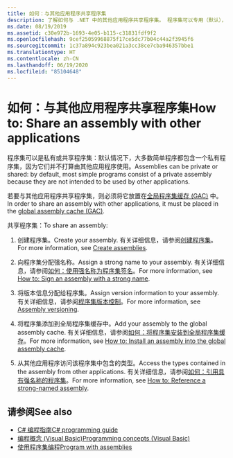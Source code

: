 ```yaml
---
title: 如何：与其他应用程序共享程序集
description: 了解如何与 .NET 中的其他应用程序共享程序集。 程序集可以专用（默认），也可以共享。 若要共享程序集，请将其放置在 GAC 中。
ms.date: 08/19/2019
ms.assetid: c30e972b-1693-4e05-b115-c31831fdf9f2
ms.openlocfilehash: 9cef25059968875f17ce5dc77b04c44a2f3945f6
ms.sourcegitcommit: 1c37a894c923bea021a3cc38ce7cba946357bbe1
ms.translationtype: HT
ms.contentlocale: zh-CN
ms.lasthandoff: 06/19/2020
ms.locfileid: "85104648"
---
```

# <a name="how-to-share-an-assembly-with-other-applications"></a><span data-ttu-id="0cebb-105">如何：与其他应用程序共享程序集</span><span class="sxs-lookup"><span data-stu-id="0cebb-105">How to: Share an assembly with other applications</span></span>
<span data-ttu-id="0cebb-106">程序集可以是私有或共享程序集：默认情况下，大多数简单程序都包含一个私有程序集，因为它们并不打算由其他应用程序使用。</span><span class="sxs-lookup"><span data-stu-id="0cebb-106">Assemblies can be private or shared: by default, most simple programs consist of a private assembly because they are not intended to be used by other applications.</span></span>  

<span data-ttu-id="0cebb-107">若要与其他应用程序共享程序集，则必须将它放置在[全局程序集缓存 (GAC)](gac.md) 中。</span><span class="sxs-lookup"><span data-stu-id="0cebb-107">In order to share an assembly with other applications, it must be placed in the [global assembly cache (GAC)](gac.md).</span></span>  
  
<span data-ttu-id="0cebb-108">共享程序集：</span><span class="sxs-lookup"><span data-stu-id="0cebb-108">To share an assembly:</span></span>
  
1. <span data-ttu-id="0cebb-109">创建程序集。</span><span class="sxs-lookup"><span data-stu-id="0cebb-109">Create your assembly.</span></span> <span data-ttu-id="0cebb-110">有关详细信息，请参阅[创建程序集](../../standard/assembly/create.md)。</span><span class="sxs-lookup"><span data-stu-id="0cebb-110">For more information, see [Create assemblies](../../standard/assembly/create.md).</span></span>  
  
2. <span data-ttu-id="0cebb-111">向程序集分配强名称。</span><span class="sxs-lookup"><span data-stu-id="0cebb-111">Assign a strong name to your assembly.</span></span> <span data-ttu-id="0cebb-112">有关详细信息，请参阅[如何：使用强名称为程序集签名](../../standard/assembly/sign-strong-name.md)。</span><span class="sxs-lookup"><span data-stu-id="0cebb-112">For more information, see [How to: Sign an assembly with a strong name](../../standard/assembly/sign-strong-name.md).</span></span>  
  
3. <span data-ttu-id="0cebb-113">将版本信息分配给程序集。</span><span class="sxs-lookup"><span data-stu-id="0cebb-113">Assign version information to your assembly.</span></span> <span data-ttu-id="0cebb-114">有关详细信息，请参阅[程序集版本控制](../../standard/assembly/versioning.md)。</span><span class="sxs-lookup"><span data-stu-id="0cebb-114">For more information, see [Assembly versioning](../../standard/assembly/versioning.md).</span></span>  
  
4. <span data-ttu-id="0cebb-115">将程序集添加到全局程序集缓存中。</span><span class="sxs-lookup"><span data-stu-id="0cebb-115">Add your assembly to the global assembly cache.</span></span> <span data-ttu-id="0cebb-116">有关详细信息，请参阅[如何：将程序集安装到全局程序集缓存](install-assembly-into-gac.md)。</span><span class="sxs-lookup"><span data-stu-id="0cebb-116">For more information, see [How to: Install an assembly into the global assembly cache](install-assembly-into-gac.md).</span></span>  
  
5. <span data-ttu-id="0cebb-117">从其他应用程序访问该程序集中包含的类型。</span><span class="sxs-lookup"><span data-stu-id="0cebb-117">Access the types contained in the assembly from other applications.</span></span> <span data-ttu-id="0cebb-118">有关详细信息，请参阅[如何：引用具有强名称的程序集](../../standard/assembly/reference-strong-named.md)。</span><span class="sxs-lookup"><span data-stu-id="0cebb-118">For more information, see [How to: Reference a strong-named assembly](../../standard/assembly/reference-strong-named.md).</span></span>  
  
## <a name="see-also"></a><span data-ttu-id="0cebb-119">请参阅</span><span class="sxs-lookup"><span data-stu-id="0cebb-119">See also</span></span>

- [<span data-ttu-id="0cebb-120">C# 编程指南</span><span class="sxs-lookup"><span data-stu-id="0cebb-120">C# programming guide</span></span>](../../../api/index.md)
- [<span data-ttu-id="0cebb-121">编程概念 (Visual Basic)</span><span class="sxs-lookup"><span data-stu-id="0cebb-121">Programming concepts (Visual Basic)</span></span>](../../../api/index.md)
- [<span data-ttu-id="0cebb-122">使用程序集编程</span><span class="sxs-lookup"><span data-stu-id="0cebb-122">Program with assemblies</span></span>](../../standard/assembly/index.md)
